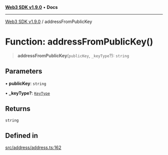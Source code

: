 [**Web3 SDK v1.9.0**](../README.md) • **Docs**

***

[Web3 SDK v1.9.0](../globals.md) / addressFromPublicKey

# Function: addressFromPublicKey()

> **addressFromPublicKey**(`publicKey`, `_keyType`?): `string`

## Parameters

• **publicKey**: `string`

• **\_keyType?**: [`KeyType`](../type-aliases/KeyType.md)

## Returns

`string`

## Defined in

[src/address/address.ts:162](https://github.com/Mystic-Nayy/alephium-web3/blob/c1afd789a197ce5fe21f08c2965942090157c33d/packages/web3/src/address/address.ts#L162)
